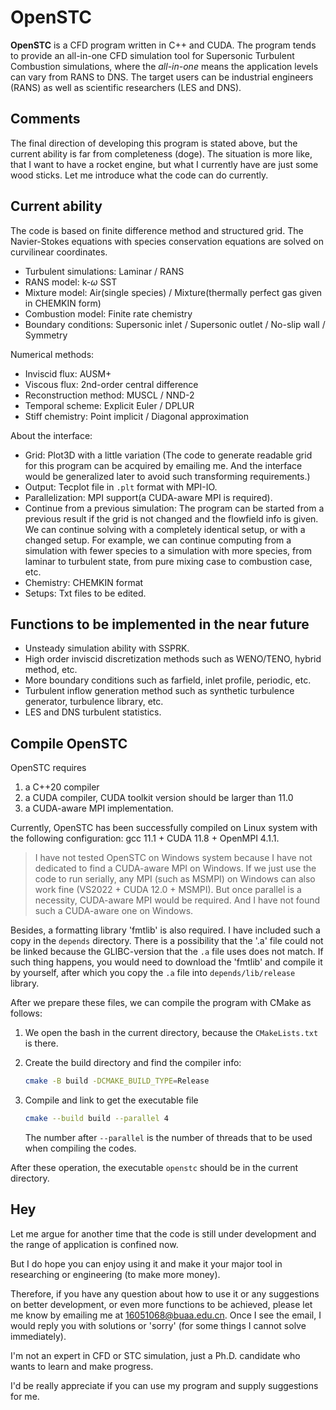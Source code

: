 OpenSTC
======

**OpenSTC** is a CFD program written in C++ and CUDA. The program tends to provide an all-in-one CFD simulation tool for Supersonic Turbulent Combustion simulations, where the *all-in-one* means the application levels can vary from RANS to DNS. The target users can be industrial engineers (RANS) as well as scientific researchers (LES and DNS).

Comments
--------------------

The final direction of developing this program is stated above, but the current ability is far from completeness (doge). The situation is more like, that I want to have a rocket engine, but what I currently have are just some wood sticks. Let me introduce what the code can do currently.

Current ability
-----------------

The code is based on finite difference method and structured grid. The Navier-Stokes equations with species conservation equations are solved on curvilinear coordinates.

- Turbulent simulations: Laminar / RANS
- RANS model: k-$\omega$ SST
- Mixture model: Air(single species) / Mixture(thermally perfect gas given in CHEMKIN form)
- Combustion model: Finite rate chemistry
- Boundary conditions: Supersonic inlet / Supersonic outlet / No-slip wall / Symmetry

Numerical methods:

- Inviscid flux: AUSM+
- Viscous flux: 2nd-order central difference
- Reconstruction method: MUSCL / NND-2
- Temporal scheme: Explicit Euler / DPLUR
- Stiff chemistry: Point implicit / Diagonal approximation

About the interface:

- Grid: Plot3D with a little variation (The code to generate readable grid for this program can be acquired by emailing me. And the interface would be generalized later to avoid such transforming requirements.)
- Output: Tecplot file in `.plt` format with MPI-IO.
- Parallelization: MPI support(a CUDA-aware MPI is required).
- Continue from a previous simulation: The program can be started from a previous result if the grid is not changed and the flowfield info is given. We can continue solving with a completely identical setup, or with a changed setup. For example, we can continue computing from a simulation with fewer species to a simulation with more species, from laminar to turbulent state, from pure mixing case to combustion case, etc.
- Chemistry: CHEMKIN format
- Setups: Txt files to be edited.

Functions to be implemented in the near future
-----------------

- Unsteady simulation ability with SSPRK.
- High order inviscid discretization methods such as WENO/TENO, hybrid method, etc.
- More boundary conditions such as farfield, inlet profile, periodic, etc.
- Turbulent inflow generation method such as synthetic turbulence generator, turbulence library, etc.
- LES and DNS turbulent statistics.

Compile OpenSTC
-----------------

OpenSTC requires

1. a C++20 compiler
2. a CUDA compiler, CUDA toolkit version should be larger than 11.0
3. a CUDA-aware MPI implementation.

Currently, OpenSTC has been successfully compiled on Linux system with the following configuration: gcc 11.1 + CUDA 11.8 + OpenMPI 4.1.1.

> I have not tested OpenSTC on Windows system because I have not dedicated to find a CUDA-aware MPI on Windows. If we just use the code to run serially, any MPI (such as MSMPI) on Windows can also work fine (VS2022 + CUDA 12.0 + MSMPI). But once parallel is a necessity, CUDA-aware MPI would be required. And I have not found such a CUDA-aware one on Windows.

Besides, a formatting library 'fmtlib' is also required. I have included such a copy in the `depends` directory. There is a possibility that the '.a' file could not be linked because the GLIBC-version that the `.a` file uses does not match. If such thing happens, you would need to download the 'fmtlib' and compile it by yourself, after which you copy the `.a` file into `depends/lib/release` library.

After we prepare these files, we can compile the program with CMake as follows:

1. We open the bash in the current directory, because the `CMakeLists.txt` is there.
2. Create the build directory and find the compiler info:

    ```bash
    cmake -B build -DCMAKE_BUILD_TYPE=Release
    ```

3. Compile and link to get the executable file

   ```bash
   cmake --build build --parallel 4
   ```

   The number after `--parallel` is the number of threads that to be used when compiling the codes.

After these operation, the executable `openstc` should be in the current directory.

Hey
-----------------

Let me argue for another time that the code is still under development and the range of application is confined now.

But I do hope you can enjoy using it and make it your major tool in researching or engineering (to make more money).

Therefore, if you have any question about how to use it or any suggestions on better development, or even more functions to be achieved, please let me know by emailing me at 16051068@buaa.edu.cn. Once I see the email, I would reply you with solutions or 'sorry' (for some things I cannot solve immediately).

I'm not an expert in CFD or STC simulation, just a Ph.D. candidate who wants to learn and make progress.

I'd be really appreciate if you can use my program and supply suggestions for me.

